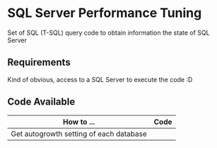 # SQL Server Performance Tuning 

Set of SQL (T-SQL) query code to obtain information the state of SQL Server


## Requirements

Kind of obvious, access to a SQL Server to execute the code :D

## Code Available

|    How to ...   |  Code   |
|-----------|----------------|
| Get autogrowth setting of each database |  |
